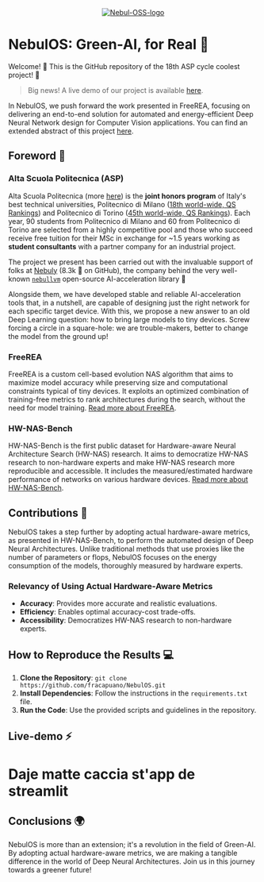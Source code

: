 <div align="center">
  <a href="https://ibb.co/gTkPrng">
    <img src="https://i.ibb.co/C7RMwr0/Nebul-OSS-logo.png" alt="Nebul-OSS-logo" border="0">
  </a>
</div>

# NebulOS: Green-AI, for Real 🌿
Welcome! 👋 
This is the GitHub repository of the 18th ASP cycle coolest project! 🚀

> Big news! A live demo of our project is available [here](link_to_live_demo).

In NebulOS, we push forward the work presented in FreeREA, focusing on delivering an end-to-end solution for automated and energy-efficient Deep Neural Network design for Computer Vision applications. You can find an extended abstract of this project [here](link_to_extended_abstract_website).

## Foreword 📝

### Alta Scuola Politecnica (ASP)
Alta Scuola Politecnica (more [here](https://www.asp-poli.it/)) is the **joint honors program** of Italy's best technical universities, Politecnico di Milano ([18th world-wide, QS Rankings](https://www.topuniversities.com/university-rankings/university-subject-rankings/2023/engineering-technology?&page=1)) and Politecnico di Torino ([45th world-wide, QS Rankings](https://www.topuniversities.com/university-rankings/university-subject-rankings/2023/engineering-technology?&page=1)). 
Each year, 90 students from Politecnico di Milano and 60 from Politecnico di Torino are selected from a highly competitive pool and those who succeed receive free tuition for their MSc in exchange for ~1.5 years working as **student consultants** with a partner company for an industrial project.

The project we present has been carried out with the invaluable support of folks at [Nebuly](https://www.nebuly.com/) (8.3k 🌟 on GitHub), the company behind the very well-known [`nebullvm`](https://github.com/nebuly-ai/nebuly/tree/main/optimization/nebullvm) open-source AI-acceleration library 🚀

Alongside them, we have developed stable and reliable AI-acceleration tools that, in a nutshell, are capable of designing just the right network for each specific target device. With this, we propose a new answer to an old Deep Learning question: how to bring large models to tiny devices. Screw forcing a circle in a square-hole: we are trouble-makers, better to change the model from the ground up!

### FreeREA
FreeREA is a custom cell-based evolution NAS algorithm that aims to maximize model accuracy while preserving size and computational constraints typical of tiny devices. It exploits an optimized combination of training-free metrics to rank architectures during the search, without the need for model training. [Read more about FreeREA](https://arxiv.org/abs/2207.05135).

### HW-NAS-Bench
HW-NAS-Bench is the first public dataset for Hardware-aware Neural Architecture Search (HW-NAS) research. It aims to democratize HW-NAS research to non-hardware experts and make HW-NAS research more reproducible and accessible. It includes the measured/estimated hardware performance of networks on various hardware devices. [Read more about HW-NAS-Bench](https://arxiv.org/abs/2103.10584).

## Contributions 🌟
NebulOS takes a step further by adopting actual hardware-aware metrics, as presented in HW-NAS-Bench, to perform the automated design of Deep Neural Architectures. Unlike traditional methods that use proxies like the number of parameters or flops, NebulOS focuses on the energy consumption of the models, thoroughly measured by hardware experts.

### Relevancy of Using Actual Hardware-Aware Metrics
- **Accuracy**: Provides more accurate and realistic evaluations.
- **Efficiency**: Enables optimal accuracy-cost trade-offs.
- **Accessibility**: Democratizes HW-NAS research to non-hardware experts.

## How to Reproduce the Results 💻
1. **Clone the Repository**: `git clone https://github.com/fracapuano/NebulOS.git`
2. **Install Dependencies**: Follow the instructions in the `requirements.txt` file.
3. **Run the Code**: Use the provided scripts and guidelines in the repository.

## Live-demo ⚡
# Daje matte caccia st'app de streamlit

## Conclusions 🌍
NebulOS is more than an extension; it's a revolution in the field of Green-AI. By adopting actual hardware-aware metrics, we are making a tangible difference in the world of Deep Neural Architectures. Join us in this journey towards a greener future!
